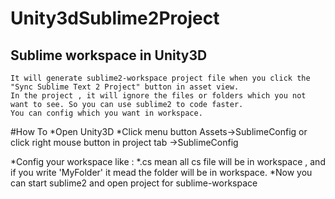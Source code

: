 ﻿Unity3dSublime2Project
======================

Sublime workspace in Unity3D
--------------
    It will generate sublime2-workspace project file when you click the "Sync Sublime Text 2 Project" button in asset view.
    In the project , it will ignore the files or folders which you not want to see. So you can use sublime2 to code faster.
    You can config which you want in workspace.

#How To
*Open Unity3D
*Click menu button Assets->SublimeConfig or click right mouse button in project tab ->SublimeConfig
<!-- ![github]() -->
*Config your workspace like : *.cs mean all cs file will be in workspace , and if you write 'MyFolder' it mead the folder will be in workspace.
*Now you can start sublime2 and open project for sublime-workspace


